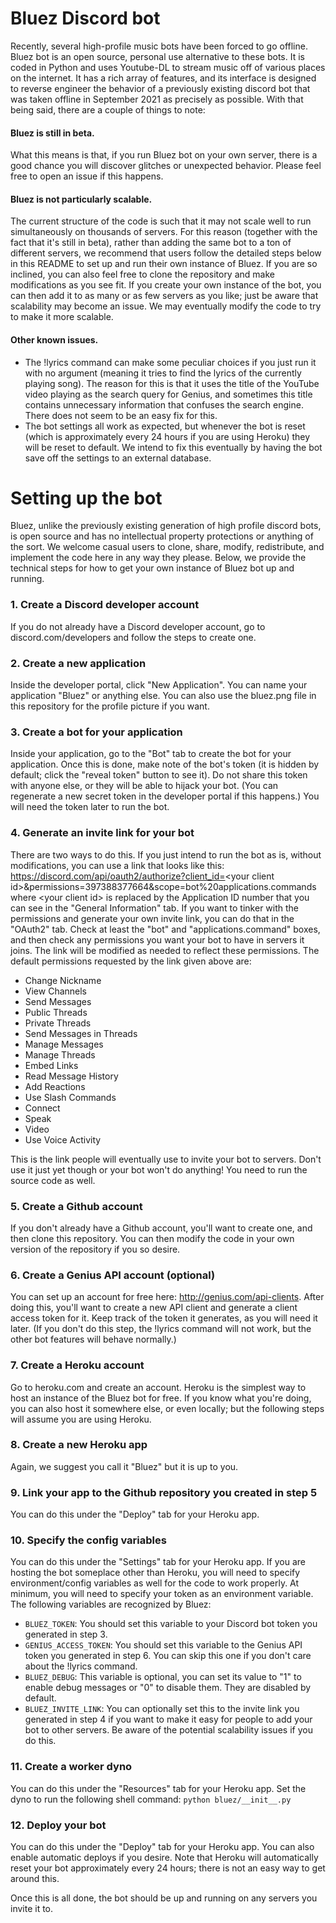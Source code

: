 # Bluez Discord bot

Recently, several high-profile music bots have been forced to go offline. Bluez bot is an open source, personal use alternative 
to these bots. It is coded in Python and uses Youtube-DL to stream music off of various places on the internet. It has a rich array of features, and its 
interface is designed to reverse engineer the behavior of a previously existing discord bot that was taken offline in September 2021 as precisely as possible.
With that being said, there are a couple of things to note:

#### Bluez is still in beta.
What this means is that, if you run Bluez bot on your own server, there is a good chance you will discover glitches or unexpected behavior. Please feel free
to open an issue if this happens.

#### Bluez is not particularly scalable.
The current structure of the code is such that it may not scale well to run simultaneously on thousands of servers. For this reason (together with
the fact that it's still in beta), rather than adding the same bot to a ton of different servers, we recommend that users follow the detailed steps 
below in this README to set up and run their own instance of Bluez. If you are so inclined, you can also feel free to clone the repository and 
make modifications as you see fit. If you create your own instance of the bot, you can then add it to as many or as few servers as you like; 
just be aware that scalability may become an issue. We may eventually modify the code to try to make it more scalable.

#### Other known issues.
  - The !lyrics command can make some peculiar choices if you just run it with no argument (meaning it tries to find the lyrics of the currently playing song).
The reason for this is that it uses the title of the YouTube video playing as the search query for Genius, and sometimes this title contains unnecessary
information that confuses the search engine. There does not seem to be an easy fix for this.
  - The bot settings all work as expected, but whenever the bot is reset (which is approximately every 24 hours if you are using Heroku) they will be reset to
default. We intend to fix this eventually by having the bot save off the settings to an external database.

# Setting up the bot

Bluez, unlike the previously existing generation of high profile discord bots, is open source and has no intellectual property protections or anything
of the sort. We welcome casual users to clone, share, modify, redistribute, and implement the code here in any way they please. Below, we provide the
technical steps for how to get your own instance of Bluez bot up and running.

### 1. Create a Discord developer account
If you do not already have a Discord developer account, go to discord.com/developers and follow the steps to create one.

### 2. Create a new application
Inside the developer portal, click "New Application". You can name your application "Bluez" or anything else. You can also use the bluez.png file in this
repository for the profile picture if you want.

### 3. Create a bot for your application
Inside your application, go to the "Bot" tab to create the bot for your application. Once this is done, make note of the bot's token (it is hidden by
default; click the "reveal token" button to see it). Do not share this token with anyone else, or they will be able to hijack your bot. (You can regenerate
a new secret token in the developer portal if this happens.) You will need the token later to run the bot.

### 4. Generate an invite link for your bot
There are two ways to do this. If you just intend to run the bot as is, without modifications, you can use a link that looks like this:
https://discord.com/api/oauth2/authorize?client_id=<your client id\>&permissions=397388377664&scope=bot%20applications.commands
where \<your client id\> is replaced by the Application ID number that you can see in the "General Information" tab. If you want to tinker with the
permissions and generate your own invite link, you can do that in the "OAuth2" tab. Check at least the "bot" and "applications.command" boxes, and
then check any permissions you want your bot to have in servers it joins. The link will be modified as needed to reflect these permissions. The
default permissions requested by the link given above are:
  - Change Nickname
  - View Channels
  - Send Messages
  - Public Threads
  - Private Threads
  - Send Messages in Threads
  - Manage Messages
  - Manage Threads
  - Embed Links
  - Read Message History
  - Add Reactions
  - Use Slash Commands
  - Connect
  - Speak
  - Video
  - Use Voice Activity

This is the link people will eventually use to invite your bot to servers. Don't use it just yet though or your bot won't do anything! You need to run the source
code as well.
  
### 5. Create a Github account
If you don't already have a Github account, you'll want to create one, and then clone this repository. You can then modify the code in your own version
of the repository if you so desire.
  
### 6. Create a Genius API account (optional)
You can set up an account for free here: http://genius.com/api-clients. After doing this, you'll want to create a new API client and generate a client access 
token for it. Keep track of the token it generates, as you will need it later. (If you don't do this step, the !lyrics command will not work, but the
other bot features will behave normally.)
  
### 7. Create a Heroku account
Go to heroku.com and create an account. Heroku is the simplest way to host an instance of the Bluez bot for free. If you know what you're doing, you can also
host it somewhere else, or even locally; but the following steps will assume you are using Heroku.

### 8. Create a new Heroku app
Again, we suggest you call it "Bluez" but it is up to you. 

### 9. Link your app to the Github repository you created in step 5
You can do this under the "Deploy" tab for your Heroku app.

### 10. Specify the config variables
You can do this under the "Settings" tab for your Heroku app. If you are hosting the bot someplace other than Heroku, you will need to specify environment/config variables
as well for the code to work properly. At minimum, you will need to specify your token as an environment variable. The following variables are recognized
by Bluez:
  - `BLUEZ_TOKEN`:          You should set this variable to your Discord bot token you generated in step 3.
  - `GENIUS_ACCESS_TOKEN`:  You should set this variable to the Genius API token you generated in step 6. You can skip this one if you don't care about the !lyrics command.
  - `BLUEZ_DEBUG`:          This variable is optional, you can set its value to "1" to enable debug messages or "0" to disable them. They are disabled by default.
  - `BLUEZ_INVITE_LINK`:    You can optionally set this to the invite link you generated in step 4 if you want to make it easy for people to add your bot to other servers. Be aware of the potential scalability issues if you do this.

### 11. Create a worker dyno
You can do this under the "Resources" tab for your Heroku app. Set the dyno to run the following shell command: `python bluez/__init__.py`

### 12. Deploy your bot
You can do this under the "Deploy" tab for your Heroku app. You can also enable automatic deploys if you desire. Note that Heroku will automatically
reset your bot approximately every 24 hours; there is not an easy way to get around this.

Once this is all done, the bot should be up and running on any servers you invite it to.
